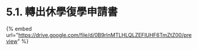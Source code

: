 # 5.1. 轉出休學復學申請書

{% embed url="https://drive.google.com/file/d/0B9rlnMTLHLQLZEFlUHF6TmZtZ00/preview" %}




